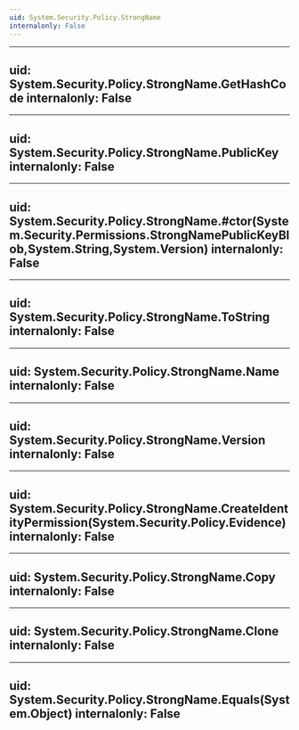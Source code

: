 ```yaml
---
uid: System.Security.Policy.StrongName
internalonly: False
---
```


---
uid: System.Security.Policy.StrongName.GetHashCode
internalonly: False
---

---
uid: System.Security.Policy.StrongName.PublicKey
internalonly: False
---

---
uid: System.Security.Policy.StrongName.#ctor(System.Security.Permissions.StrongNamePublicKeyBlob,System.String,System.Version)
internalonly: False
---

---
uid: System.Security.Policy.StrongName.ToString
internalonly: False
---

---
uid: System.Security.Policy.StrongName.Name
internalonly: False
---

---
uid: System.Security.Policy.StrongName.Version
internalonly: False
---

---
uid: System.Security.Policy.StrongName.CreateIdentityPermission(System.Security.Policy.Evidence)
internalonly: False
---

---
uid: System.Security.Policy.StrongName.Copy
internalonly: False
---

---
uid: System.Security.Policy.StrongName.Clone
internalonly: False
---

---
uid: System.Security.Policy.StrongName.Equals(System.Object)
internalonly: False
---
